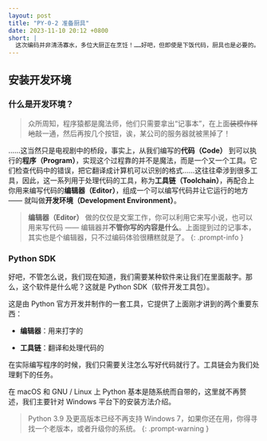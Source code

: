 ```yaml
---
layout: post
title: "PY-0-2 准备厨具"
date: 2023-11-10 20:12 +0800
short: |
  这次编码并非清汤寡水，多位大厨正在烹饪！……好吧，但即使是下饭代码，厨具也是必要的。
---
```


## 安装开发环境

### 什么是开发环境？

> 众所周知，程序猿都是魔法师，他们只需要拿出“记事本”，在上面~~装模作样地~~敲一通，然后再按几个按钮，诶，某公司的服务器就被黑掉了！

……这当然只是电视剧中的桥段，事实上，从我们编写的**代码（Code）** 到可以执行的**程序（Program）**，实现这个过程靠的并不是魔法，而是一个又一个工具。它们检查代码中的错误，把它翻译成计算机可以识别的格式……这往往牵涉到很多工具，因此，这一系列用于处理代码的工具，称为**工具链（Toolchain）**，再配合上你用来编写代码的**编辑器（Editor）**，组成一个可以编写代码并让它运行的地方 —— 就叫做**开发环境（Development Environment）**。

> **编辑器（Editor）** 做的仅仅是文案工作，你可以利用它来写小说，也可以用来写代码 —— 编辑器并**不管你写的内容是什么**。上面提到过的记事本，其实也是个编辑器，只不过编码体验很糟糕就是了。
{: .prompt-info }

### Python SDK

好吧，不管怎么说，我们现在知道，我们需要某种软件来让我们在里面敲字。那么，这个软件是什么呢？这就是 Python SDK（软件开发工具包）。

这是由 Python 官方开发并制作的一套工具，它提供了上面刚才讲到的两个重要东西：

- **编辑器**：用来打字的

- **工具链**：翻译和处理代码的

在实际编写程序的时候，我们只需要关注怎么写好代码就行了。工具链会为我们处理剩下的任务。

在 macOS 和 GNU / Linux 上 Python 基本是随系统而自带的，这里就不再赘述，我们主要针对 Windows 平台下的安装方法介绍。

> Python 3.9 及更高版本已经不再支持 Windows 7，如果你还在用，你得寻找一个老版本，或者升级你的系统。
{: .prompt-warning }
